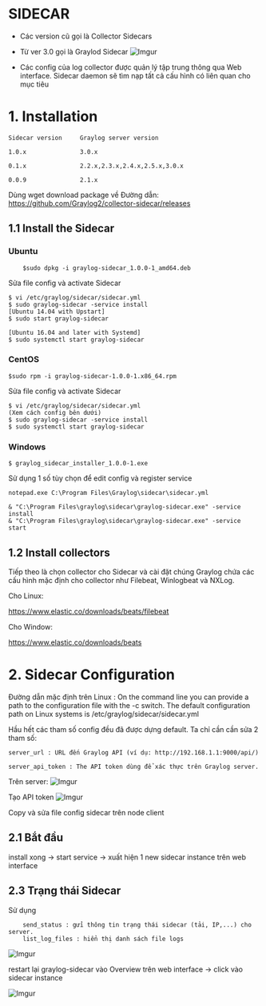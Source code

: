 # SIDECAR
- Các version cũ gọi là Collector Sidecars
- Từ ver 3.0 gọi là Graylod Sidecar
![Imgur](https://i.imgur.com/zcoWvwX.png)

- Các config của log collector được quản lý tập trung thông qua Web interface. Sidecar daemon sẽ tìm nạp tất cả cấu hình có liên quan cho mục tiêu

# 1. Installation

    Sidecar version     Graylog server version

    1.0.x               3.0.x

    0.1.x               2.2.x,2.3.x,2.4.x,2.5.x,3.0.x

    0.0.9               2.1.x

Dùng wget download package về 
Đường dẫn: https://github.com/Graylog2/collector-sidecar/releases
## 1.1 Install the Sidecar
### **Ubuntu**
```
    $sudo dpkg -i graylog-sidecar_1.0.0-1_amd64.deb
```
Sửa file config và activate Sidecar

    $ vi /etc/graylog/sidecar/sidecar.yml
    $ sudo graylog-sidecar -service install
    [Ubuntu 14.04 with Upstart]
    $ sudo start graylog-sidecar

    [Ubuntu 16.04 and later with Systemd]
    $ sudo systemctl start graylog-sidecar

### **CentOS**
    $sudo rpm -i graylog-sidecar-1.0.0-1.x86_64.rpm

Sửa file config và activate Sidecar

    $ vi /etc/graylog/sidecar/sidecar.yml
    (Xem cách config bên dưới)
    $ sudo graylog-sidecar -service install
    $ sudo systemctl start graylog-sidecar

### **Windows**
```
$ graylog_sidecar_installer_1.0.0-1.exe
```
Sử dụng 1 số tùy chọn để edit config và register service

    notepad.exe C:\Program Files\Graylog\sidecar\sidecar.yml

    & "C:\Program Files\graylog\sidecar\graylog-sidecar.exe" -service install
    & "C:\Program Files\graylog\sidecar\graylog-sidecar.exe" -service start

## 1.2 Install collectors

Tiếp theo là chọn collector cho Sidecar và cài đặt chúng
Graylog chứa các cấu hình mặc định cho collector như Filebeat, Winlogbeat và NXLog.

Cho Linux:

https://www.elastic.co/downloads/beats/filebeat

Cho Window:

https://www.elastic.co/downloads/beats
# 2. Sidecar Configuration
Đường dẫn mặc định trên Linux : On the command line you can provide a path to the configuration file with the -c switch. The default configuration path on Linux systems is /etc/graylog/sidecar/sidecar.yml

Hầu hết các tham số config đều đã được dựng default. Ta chỉ cần cần sửa 2 tham số:

    server_url : URL đến Graylog API (ví dụ: http://192.168.1.1:9000/api/)

    server_api_token : The API token dùng để xác thực trên Graylog server.

Trên server:
![Imgur](https://i.imgur.com/zr6KaeQ.png)

Tạo API token
![Imgur](https://i.imgur.com/eTBNfZw.png)

Copy và sửa file config sidecar trên node client



## 2.1 Bắt đầu

install xong -> start service -> xuất hiện 1 new sidecar instance trên web interface

## 2.3 Trạng thái Sidecar
Sử dụng 
```
    send_status : gửi thông tin trạng thái sidecar (tải, IP,...) cho server.
    list_log_files : hiển thị danh sách file logs

```
![Imgur](https://i.imgur.com/vISoTEg.png)

restart lại graylog-sidecar vào Overview trên web interface  -> click vào sidecar instance

![Imgur](https://i.imgur.com/fowhUVK.png)